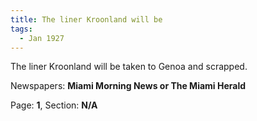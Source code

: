 ```yaml
---  
title: The liner Kroonland will be  
tags:  
  - Jan 1927  
---  
```

  
The liner Kroonland will be taken to Genoa and scrapped.  
  
Newspapers: **Miami Morning News or The Miami Herald**  
  
Page: **1**, Section: **N/A** 
